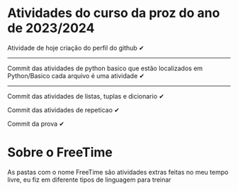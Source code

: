 # Atividades do curso da proz do ano de 2023/2024
<p>Atividade de hoje criação do perfil do github ✔</p>
<hr/>
<p>Commit das atividades de python basico que estão localizados em Python/Basico cada arquivo é uma atividade ✔</p>
<hr/>
<p>Commit das atividades de listas, tuplas e dicionario ✔</p>
<p>Commit das atividades de repeticao ✔</p>
<p>Commit da prova ✔</p>

# Sobre o FreeTime
<p>As pastas com o nome FreeTime são atividades extras feitas no meu tempo livre, eu fiz em diferente tipos de linguagem para treinar</p>

